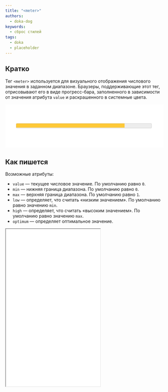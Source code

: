 ```yaml
---
title: "<meter>"
authors:
  - doka-dog
keywords:
  - сброс стилей
tags:
  - doka
  - placeholder
---
```


## Кратко

Тег `<meter>` используется для визуального отображения числового значения в заданном диапазоне. Браузеры, поддерживающие этот тег, отрисовывают его в виде прогресс-бара, заполненного в зависимости от значения атрибута `value` и раскрашенного в системные цвета.

![Прогресс бар в браузере Google Chrome](images/meter-chrome.png)

## Как пишется

Возможные атрибуты:

- `value` — текущее числовое значение. По умолчанию равно `0`.
- `min` — нижняя граница диапазона. По умолчанию равно `0`.
- `max` — верхняя граница диапазона. По умолчанию равно `1`.
- `low` — определяет, что считать «низким значением». По умолчанию равно значению `min`.
- `high` — определяет, что считать «высоким значением». По умолчанию равно значению `max`.
- `optimum` — определяет оптимальное значение.

<iframe title="Разные варианты заполнения атрибутов" src="demos/every/" height="500"></iframe>
